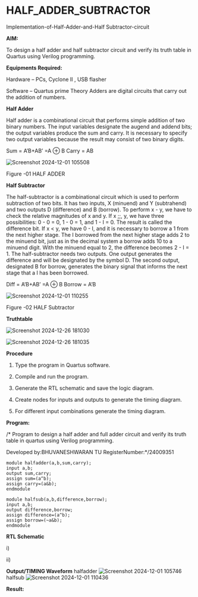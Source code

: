 # HALF_ADDER_SUBTRACTOR

Implementation-of-Half-Adder-and-Half Subtractor-circuit

**AIM:**

To design a half adder and half subtractor circuit and verify its truth table in Quartus using Verilog programming.

**Equipments Required:**

Hardware – PCs, Cyclone II , USB flasher 

Software – Quartus prime Theory Adders are digital circuits that carry out the addition of numbers.

**Half Adder**

Half adder is a combinational circuit that performs simple addition of two binary numbers. The input variables designate the augend and addend bits; the output variables produce the sum and carry. It is necessary to specify two output variables because the result may consist of two binary digits.

Sum = A’B+AB’ =A ⊕ B Carry = AB

![Screenshot 2024-12-01 105508](https://github.com/user-attachments/assets/3b69e235-bcfc-4e2a-81ed-aad9a934db21)

Figure -01 HALF ADDER

**Half Subtractor**

The half-subtractor is a combinational circuit which is used to perform subtraction of two bits. It has two inputs, X (minuend) and Y (subtrahend) and two outputs D (difference) and B (borrow). To perform x - y, we have to check the relative magnitudes of x and y. If x ;;, y, we have three possibilities: 0 - 0 = 0, 1 - 0 = 1, and 1 - I = 0. The result is called the difference bit. If x < y, we have 0 - I, and it is necessary to borrow a 1 from the next higher stage. The I borrowed from the next higher stage adds 2 to the minuend bit, just as in the decimal system a borrow adds 10 to a minuend digit. With the minuend equal to 2, the difference becomes 2 - I = 1. The half-subtractor needs two outputs. One output generates the difference and will be designated by the symbol D. The second output, designated B for borrow, generates the binary signal that informs the next stage that a I has been borrowed. 

Diff = A’B+AB’ =A ⊕ B
Borrow = A’B

 
![Screenshot 2024-12-01 110255](https://github.com/user-attachments/assets/4eb80610-96a0-431b-9dd9-ed8c28b19248)

Figure -02 HALF Subtractor

**Truthtable**

![Screenshot 2024-12-26 181030](https://github.com/user-attachments/assets/7051bc6e-f3df-4eaa-aa70-5c6cfb8020e7)

![Screenshot 2024-12-26 181035](https://github.com/user-attachments/assets/cd1edb83-1471-4f4e-a5b9-8b47511805f6)

**Procedure**

1.	Type the program in Quartus software.

2.	Compile and run the program.

3.	Generate the RTL schematic and save the logic diagram.

4.	Create nodes for inputs and outputs to generate the timing diagram.

5.	For different input combinations generate the timing diagram.


**Program:**

/* Program to design a half adder and full adder circuit and verify its truth table in quartus using Verilog programming.

Developed by:BHUVANESHWARAN TU
RegisterNumber:*/24009351

    module halfadder(a,b,sum,carry);
    input a,b;                                     
    output sum,carry;                        
    assign sum=(a^b);
    assign carry=(a&b);
    endmodule

    module halfsub(a,b,difference,borrow);
    input a,b;
    output difference,borrow;
    assign difference=(a^b);
    assign borrow=(~a&b);
    endmodule
**RTL Schematic**

i)

ii)



**Output/TIMING Waveform**
halfadder
![Screenshot 2024-12-01 105746](https://github.com/user-attachments/assets/22c5ff09-db72-47c1-9903-eaf093dfa475)
halfsub
![Screenshot 2024-12-01 110436](https://github.com/user-attachments/assets/b2a9fa13-236c-4eba-8236-5b53f1bb6b82)

**Result:**

